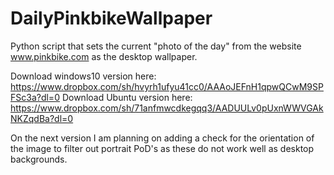 # DailyPinkbikeWallpaper
Python script that sets the current "photo of the day" from the website www.pinkbike.com as the desktop wallpaper.

Download windows10 version here: https://www.dropbox.com/sh/hvyrh1ufyu41cc0/AAAoJEFnH1qpwQCwM9SPFSc3a?dl=0
Download Ubuntu version here: https://www.dropbox.com/sh/71anfmwcdkegqq3/AADUULv0pUxnWWVGAkNKZqdBa?dl=0

On the next version I am planning on adding a check for the orientation of the image to filter out portrait PoD's as these do not work well as desktop backgrounds.
